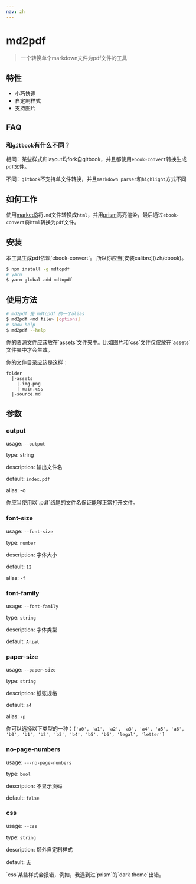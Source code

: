 ```yaml
---
nav: zh
---
```


# md2pdf

> 一个转换单个markdown文件为pdf文件的工具

## 特性

- 小巧快速
- 自定制样式
- 支持图片

## FAQ

### 和`gitbook`有什么不同？

相同：某些样式和layout均fork自gitbook，并且都使用`ebook-convert`转换生成`pdf`文件。

不同：`gitbook`不支持单文件转换，并且`markdown parser`和`highlight`方式不同

## 如何工作

使用[marked3](https://github.com/egoist/marked3)将`.md`文件转换成`html`，并用[prism](https://github.com/PrismJS/prism)高亮渲染，最后通过`ebook-convert`将`html`转换为`pdf`文件。

## 安装

<p class="warning">
  本工具生成pdf依赖`ebook-convert`。
  所以你应当[安装calibre](/zh/ebook)。
</p>

```bash
$ npm install -g mdtopdf
# yarn
$ yarn global add mdtopdf
```
## 使用方法

```bash
# md2pdf 是 mdtopdf 的一个alias
$ md2pdf <md file> [options]
# show help
$ md2pdf --help
```
<p class="tip">
  你的资源文件应该放在`assets`文件夹中。比如图片和`css`文件仅仅放在`assets`文件夹中才会生效。
</p>

你的文件目录应该是这样：

```
folder
  |-assets
    |-img.png
    |-main.css
  |-source.md
```


## 参数

### output

usage: `--output`

type: string

description: 输出文件名

default: `index.pdf`

alias: -o

<p class="tip">
  你应当使用以`.pdf`结尾的文件名保证能够正常打开文件。
</p>

### font-size

usage: `--font-size`

type: `number`

description: 字体大小

default: `12`

alias: `-f`

### font-family

usage: `--font-family`

type: `string`

description: 字体类型

default: `Arial`

### paper-size

usage: `--paper-size`

type: `string`

description: 纸张规格

default: `a4`

alias: `-p`

你可以选择以下类型的一种：`['a0', 'a1', 'a2', 'a3', 'a4', 'a5', 'a6', 'b0', 'b1', 'b2', 'b3', 'b4', 'b5', 'b6', 'legal', 'letter']`

### no-page-numbers

usage: `---no-page-numbers`

type: `bool`

description: 不显示页码

default: `false`

### css

usage: `--css`

type: `string`

description: 额外自定制样式

default: 无

<p class="warning">
  `css`某些样式会报错，例如，我遇到过`prism`的`dark theme`出错。
</p>
